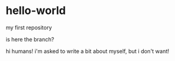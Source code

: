 # hello-world
my first repository

is here the branch?

hi humans!
i'm asked to write a bit about myself, but i don't want!
